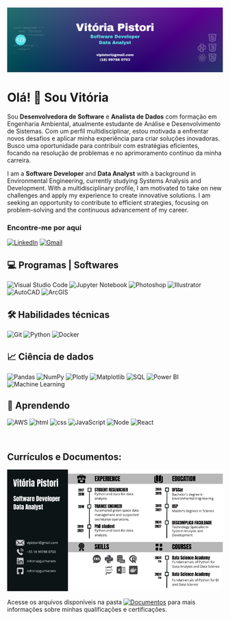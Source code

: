 ![capa](https://github.com/vitoriapguimaraes/vitoriapguimaraes/blob/main/image/Capa.png)

# Olá! 👋 Sou Vitória

<p>Sou <strong>Desenvolvedora de Software</strong> e <strong>Analista de Dados</strong> com formação em Engenharia Ambiental, atualmente estudante de Análise e Desenvolvimento de Sistemas. Com um perfil multidisciplinar, estou motivada a enfrentar novos desafios e aplicar minha experiência para criar soluções inovadoras. Busco uma oportunidade para contribuir com estratégias eficientes, focando na resolução de problemas e no aprimoramento contínuo da minha carreira.
</p>

<p>I am a <strong>Software Developer</strong> and <strong>Data Analyst</strong> with a background in Environmental Engineering, currently studying Systems Analysis and Development. With a multidisciplinary profile, I am motivated to take on new challenges and apply my experience to create innovative solutions. I am seeking an opportunity to contribute to efficient strategies, focusing on problem-solving and the continuous advancement of my career.

### Encontre-me por aqui

<a href="https://www.linkedin.com/in/vitoriapguimaraes/" target="blank"><img src="https://img.shields.io/badge/vitoriapguimaraes-0077B5?style=for-the-badge&logo=linkedin&logoColor=white" alt="LinkedIn" height="30" width="200" /></a> 
<a href="mailto:vipistori@gmail.com" target="blank"><img src="https://img.shields.io/badge/vipistori@gmail.com-D14836?style=for-the-badge&logo=gmail&logoColor=white" alt="Gmail" height="30" width="200" /></a>

## 💻 Programas | Softwares
![Visual Studio Code](https://img.shields.io/badge/Visual_Studio_Code-007ACC?style=for-the-badge&logo=visual-studio-code&logoColor=white)
![Jupyter Notebook](https://img.shields.io/badge/Jupyter%20Notebook-F37626?style=for-the-badge&logo=jupyter&logoColor=white)
![Photoshop](https://img.shields.io/badge/Photoshop-31A8FF?style=for-the-badge&logo=adobephotoshop&logoColor=white)
![Illustrator](https://img.shields.io/badge/Illustrator-FF9A00?style=for-the-badge&logo=adobeillustrator&logoColor=white)
![AutoCAD](https://img.shields.io/badge/AutoCAD-EBB71A?style=for-the-badge&logo=autocad&logoColor=white)
![ArcGIS](https://img.shields.io/badge/ArcGIS-0079C1?style=for-the-badge&logo=arcgis&logoColor=white)

## 🛠 Habilidades técnicas
![Git](https://img.shields.io/badge/Git-F05032?style=for-the-badge&logo=git&logoColor=white)
![Python](https://img.shields.io/badge/Python-3776AB?style=for-the-badge&logo=python&logoColor=white)
![Docker](https://img.shields.io/badge/Docker-2496ED?style=for-the-badge&logo=docker&logoColor=white)

## 📈 Ciência de dados
![Pandas](https://img.shields.io/badge/Pandas-150458?style=for-the-badge&logo=pandas&logoColor=white)
![NumPy](https://img.shields.io/badge/NumPy-013243?style=for-the-badge&logo=numpy&logoColor=white)
![Plotly](https://img.shields.io/badge/Plotly-3B0C45?style=for-the-badge&logo=plotly&logoColor=white)
![Matplotlib](https://img.shields.io/badge/Matplotlib-11557c?style=for-the-badge&logo=matplotlib&logoColor=white)
![SQL](https://img.shields.io/badge/SQL-003B57?style=for-the-badge&logo=sqlite&logoColor=white)
![Power BI](https://img.shields.io/badge/Power_BI-F2C811?style=for-the-badge&logo=power-bi&logoColor=black)
![Machine Learning](https://img.shields.io/badge/Machine%20Learning-FF6F00?style=for-the-badge&logo=tensorflow&logoColor=white)

## 📓 Aprendendo
![AWS](https://img.shields.io/badge/AWS-232F3E?style=for-the-badge&logo=amazonaws&logoColor=white)
![html](https://img.shields.io/badge/HTML5-E34F26?style=for-the-badge&logo=html5&logoColor=white)
![css](https://img.shields.io/badge/CSS3-1572B6?style=for-the-badge&logo=css3&logoColor=white)
![JavaScript](https://img.shields.io/badge/JavaScript-F7DF1E?style=for-the-badge&logo=javascript&logoColor=black)
![Node](https://img.shields.io/badge/node.js-007ACC?style=for-the-badge&logo=node.js&logoColor=white)
![React](https://img.shields.io/badge/React-61DAFB?style=for-the-badge&logo=react&logoColor=white)

<br>

## Currículos e Documentos:

![Resume](https://github.com/vitoriapguimaraes/vitoriapguimaraes/blob/main/image/Resume-VitoriaPistori.png)

Acesse os arquivos disponíveis na pasta 
[![Documentos](https://img.shields.io/badge/DOCUMENTOS-%F0%9F%93%83-blue?style=flat-square)](https://github.com/vitoriapguimaraes/vitoriapguimaraes/tree/main/DOCUMENTOS) para mais informações sobre minhas qualificações e certificações.

<!-- 
<br>
<p>:bookmark_tabs: Estatísticas:</p>
<div style="display: flex; align-items: center;">
    <img src="https://github-readme-stats.vercel.app/api?username=vitoriapguimaraes&show_icons=true&locale=en" alt="vitoriapguimaraes" style="margin-right: 20px;"/>
    <img src="https://github-readme-stats.vercel.app/api/top-langs?username=vitoriapguimaraes&show_icons=true&locale=en&layout=compact" alt="vitoriapguimaraes"/>
</div>

## 🎓 Estudando na Faculdade
![ADS](https://github.com/vitoriapguimaraes/vitoriapguimaraes/blob/main/image/ADS-Disciplinas.png)

-->
